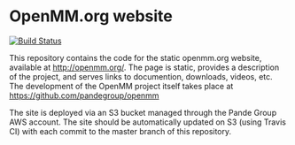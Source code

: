 OpenMM.org website
==================

[![Build Status](https://travis-ci.org/pandegroup/openmm-org.svg?branch=master)](https://travis-ci.org/pandegroup/openmm-org)

This repository contains the code for the static openmm.org website, available
at http://openmm.org/. The page is static, provides a description of the project,
and serves links to documention, downloads, videos, etc. The development of the
OpenMM project itself takes place at https://github.com/pandegroup/openmm

The site is deployed via an S3 bucket managed through the Pande Group AWS
account. The site should be automatically updated on S3 (using Travis CI) with
each commit to the master branch of this repository.
